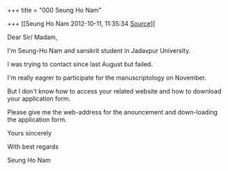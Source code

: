 +++
title = "000 Seung Ho Nam"

+++
[[Seung Ho Nam	2012-10-11, 11:35:34 [Source](https://groups.google.com/g/bvparishat/c/WtQ1mqGA1Ts)]]



Dear Sir/ Madam,



I'm Seung-Ho Nam and sanskrit student in Jadavpur University.

I was trying to contact since last August but failed.



I'm really eagrer to participate for the manuscriptology on November.

But I don't know how to access your related website and how to download your application form.



Please give me the web-address for the anouncement and down-loading the application form.



Yours sincerely

With best regards



Seung Ho Nam





